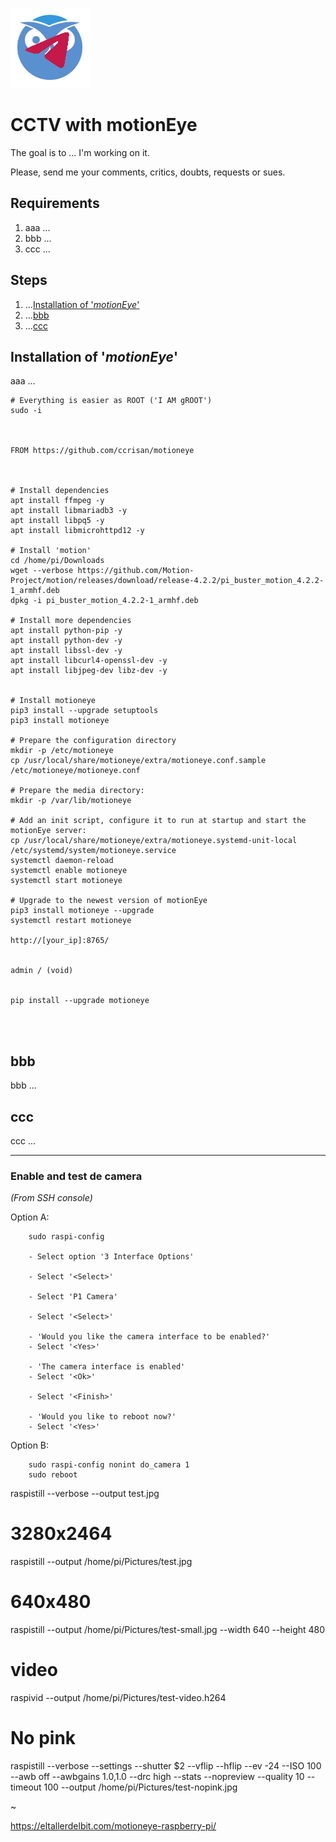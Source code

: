 ![Logo](https://github.com/FIN392/Raspberry/raw/main/images/motionEye-Logo.png)

# CCTV with motionEye

The goal is to ... I'm working on it.

Please, send me your comments, critics, doubts, requests or sues.

## Requirements

1. aaa ...
2. bbb ...
3. ccc ...

## Steps

1. ...[Installation of '*motionEye*'](#motionEye)
2. ...[bbb](#bbb)
3. ...[ccc](#ccc)

## <a name="motionEye"></a>Installation of '*motionEye*'

aaa ...


```
# Everything is easier as ROOT ('I AM gROOT')
sudo -i



FROM https://github.com/ccrisan/motioneye



# Install dependencies
apt install ffmpeg -y
apt install libmariadb3 -y
apt install libpq5 -y
apt install libmicrohttpd12 -y

# Install 'motion'
cd /home/pi/Downloads
wget --verbose https://github.com/Motion-Project/motion/releases/download/release-4.2.2/pi_buster_motion_4.2.2-1_armhf.deb
dpkg -i pi_buster_motion_4.2.2-1_armhf.deb

# Install more dependencies
apt install python-pip -y
apt install python-dev -y
apt install libssl-dev -y
apt install libcurl4-openssl-dev -y
apt install libjpeg-dev libz-dev -y


# Install motioneye
pip3 install --upgrade setuptools
pip3 install motioneye

# Prepare the configuration directory
mkdir -p /etc/motioneye
cp /usr/local/share/motioneye/extra/motioneye.conf.sample /etc/motioneye/motioneye.conf

# Prepare the media directory:
mkdir -p /var/lib/motioneye

# Add an init script, configure it to run at startup and start the motionEye server:
cp /usr/local/share/motioneye/extra/motioneye.systemd-unit-local /etc/systemd/system/motioneye.service
systemctl daemon-reload
systemctl enable motioneye
systemctl start motioneye

# Upgrade to the newest version of motionEye
pip3 install motioneye --upgrade
systemctl restart motioneye

http://[your_ip]:8765/


admin / (void)


pip install --upgrade motioneye


 

```

## <a name="bbb"></a>bbb

bbb ...

## <a name="ccc"></a>ccc

ccc ...

---


### Enable and test de camera

*(From SSH console)*

Option A:

```
    sudo raspi-config

    - Select option '3 Interface Options'
 
    - Select '<Select>'

    - Select 'P1 Camera'

    - Select '<Select>'

    - 'Would you like the camera interface to be enabled?'
    - Select '<Yes>'

    - 'The camera interface is enabled'
    - Select '<Ok>'

    - Select '<Finish>'

    - 'Would you like to reboot now?'
    - Select '<Yes>'
```

Option B:

```
    sudo raspi-config nonint do_camera 1
    sudo reboot
```

raspistill --verbose --output test.jpg

# 3280x2464
raspistill --output /home/pi/Pictures/test.jpg

# 640x480
raspistill --output /home/pi/Pictures/test-small.jpg --width 640 --height 480

# video
raspivid --output /home/pi/Pictures/test-video.h264

# No pink
raspistill --verbose --settings --shutter $2 --vflip --hflip --ev -24 --ISO 100 --awb off --awbgains 1.0,1.0 --drc high --stats --nopreview --quality 10 --timeout 100 --output /home/pi/Pictures/test-nopink.jpg

~

https://eltallerdelbit.com/motioneye-raspberry-pi/

